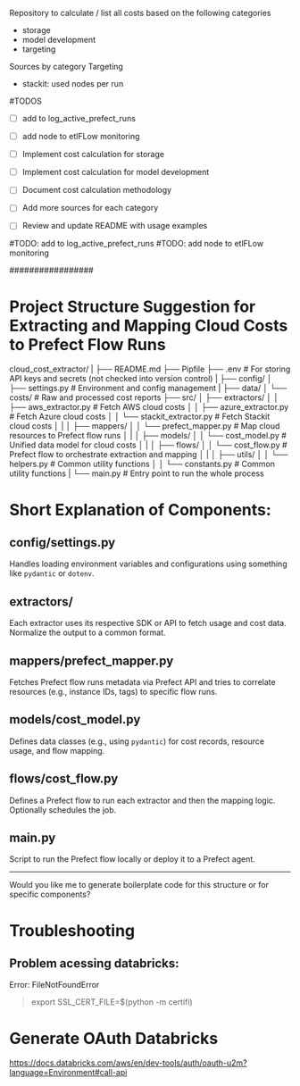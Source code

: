Repository to calculate / list all costs based on the following categories
- storage
- model development
- targeting


Sources by category
Targeting
- stackit: used nodes per run

#TODOS
- [ ] add to log_active_prefect_runs
- [ ] add node to etlFLow monitoring

- [ ] Implement cost calculation for storage
- [ ] Implement cost calculation for model development
- [ ] Document cost calculation methodology
- [ ] Add more sources for each category
- [ ] Review and update README with usage examples

#TODO: add to log_active_prefect_runs
#TODO: add node to etlFLow monitoring


#################
# Project Structure Suggestion for Extracting and Mapping Cloud Costs to Prefect Flow Runs

cloud_cost_extractor/
|
├── README.md
├── Pipfile
├── .env                         # For storing API keys and secrets (not checked into version control)
|
├── config/
│   ├── settings.py              # Environment and config management
|
├── data/
│   └── costs/                   # Raw and processed cost reports
├── src/
│   ├── extractors/
│   │   ├── aws_extractor.py        # Fetch AWS cloud costs
│   │   ├── azure_extractor.py      # Fetch Azure cloud costs
│   │   └── stackit_extractor.py    # Fetch Stackit cloud costs
│   |
│   ├── mappers/
│   │   └── prefect_mapper.py       # Map cloud resources to Prefect flow runs
│   |
│   ├── models/
│   │   └── cost_model.py           # Unified data model for cloud costs
│   |
│   ├── flows/
│   │   └── cost_flow.py            # Prefect flow to orchestrate extraction and mapping
│   |
│   ├── utils/
│   │   └── helpers.py              # Common utility functions
│   │   └── constants.py              # Common utility functions
|
└── main.py                     # Entry point to run the whole process

# Short Explanation of Components:

## config/settings.py
Handles loading environment variables and configurations using something like `pydantic` or `dotenv`.

## extractors/
Each extractor uses its respective SDK or API to fetch usage and cost data. Normalize the output to a common format.

## mappers/prefect_mapper.py
Fetches Prefect flow runs metadata via Prefect API and tries to correlate resources (e.g., instance IDs, tags) to specific flow runs.

## models/cost_model.py
Defines data classes (e.g., using `pydantic`) for cost records, resource usage, and flow mapping.

## flows/cost_flow.py
Defines a Prefect flow to run each extractor and then the mapping logic. Optionally schedules the job.

## main.py
Script to run the Prefect flow locally or deploy it to a Prefect agent.

---
Would you like me to generate boilerplate code for this structure or for specific components?


# Troubleshooting
## Problem acessing databricks:
Error: FileNotFoundError

> export SSL_CERT_FILE=$(python -m certifi)


# Generate OAuth Databricks
https://docs.databricks.com/aws/en/dev-tools/auth/oauth-u2m?language=Environment#call-api 
